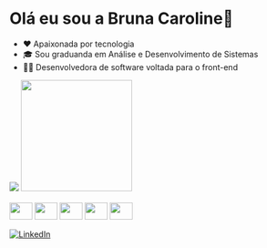 # Olá eu sou a Bruna Caroline👋

- ❤️ Apaixonada por tecnologia
- 🎓 Sou graduanda em Análise e Desenvolvimento de Sistemas
- 👩‍💻 Desenvolvedora de software voltada para o front-end

<div style= "display:inline_block">
  <img src="https://github-readme-stats.vercel.app/api?username=BrunaCarolinee&show_icons=true&theme=onedark">
  <img  height="195" src="https://github-readme-stats.vercel.app/api/top-langs/?username=BrunaCarolinee&layout=compact&theme=onedark"/>
<div/>


<div style= "display: inline_block"><br/>
  <img height="30" width="40" src="https://cdn.jsdelivr.net/gh/devicons/devicon/icons/html5/html5-original.svg" />
  <img height="30" width="40" src="https://cdn.jsdelivr.net/gh/devicons/devicon/icons/css3/css3-original.svg" />
  <img height="30" width="40" src="https://cdn.jsdelivr.net/gh/devicons/devicon/icons/javascript/javascript-original.svg" />
  <img height="30" width="40" src="https://cdn.jsdelivr.net/gh/devicons/devicon/icons/react/react-original.svg" />
  <img height="30" width="40" src="https://cdn.jsdelivr.net/gh/devicons/devicon/icons/git/git-original.svg" />
</div>

[![LinkedIn](https://img.shields.io/badge/LinkedIn-0077B5?style=for-the-badge&logo=linkedin&logoColor=white)](https://linkedin.com/in/bruna-caroline-benedito)
